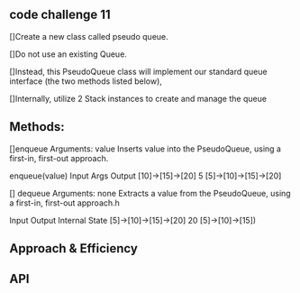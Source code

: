 
## code challenge 11

[]Create a new class called pseudo queue.

[]Do not use an existing Queue.

[]Instead, this PseudoQueue class will implement our standard queue interface (the two methods listed below),

[]Internally, utilize 2 Stack instances to create and manage the queue

## Methods:
[]enqueue Arguments: value Inserts value into the PseudoQueue, using a first-in, first-out approach.

enqueue(value)
Input	                       Args	                                              Output
[10]->[15]->[20]            	5	                                        [5]->[10]->[15]->[20]


[] dequeue Arguments: none Extracts a value from the PseudoQueue, using a first-in, first-out approach.h

Input	                           Output	                  Internal State
[5]->[10]->[15]->[20]	             20	                      [5]->[10]->[15])



 
## Approach & Efficiency
<!-- What approach did you take? Why? What is the Big O space/time for this approach? -->

## API
<!-- Description of each method publicly available to your Stack and Queue-->